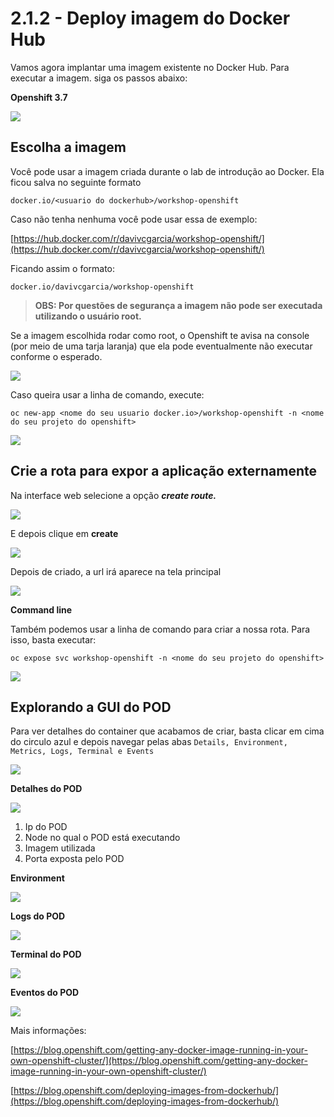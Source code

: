 # 2.1.2 - Deploy imagem do Docker Hub

Vamos agora implantar uma imagem existente no Docker Hub. Para executar a imagem. siga os passos abaixo:

**Openshift 3.7**

![](../../extras/deploy-image-docker-hub.gif)

## Escolha a imagem

Você pode usar a imagem criada durante o lab de introdução ao Docker. Ela ficou salva no seguinte formato

```text
docker.io/<usuario do dockerhub>/workshop-openshift
```

Caso não tenha nenhuma você pode usar essa de exemplo:

[https://hub.docker.com/r/davivcgarcia/workshop-openshift/](https://hub.docker.com/r/davivcgarcia/workshop-openshift/)

Ficando assim o formato:

```text
docker.io/davivcgarcia/workshop-openshift
```

> **OBS: Por questões de segurança a imagem não pode ser executada utilizando o usuário root.**

Se a imagem escolhida rodar como root, o Openshift te avisa na console \(por meio de uma tarja laranja\) que ela pode eventualmente não executar conforme o esperado.

![](../../extras/img-root.gif)

Caso queira usar a linha de comando, execute:

`oc new-app <nome do seu usuario docker.io>/workshop-openshift -n <nome do seu projeto do openshift>`

![](../../extras/peek-2017-12-07-09-29.gif)

## Crie a rota para expor a aplicação externamente

Na interface web selecione a opção _**create route.**_

![](../../extras/selection_227.png)

E depois clique em **create**

![](../../extras/selection_228.png)

Depois de criado, a url irá aparece na tela principal

![](../../extras/selection_229.png)

**Command line**

Também podemos usar a linha de comando para criar a nossa rota. Para isso, basta executar:

`oc expose svc workshop-openshift -n <nome do seu projeto do openshift>`

![](../../extras/svc.gif)

## Explorando a GUI do POD

Para ver detalhes do container que acabamos de criar, basta clicar em cima do circulo azul e depois navegar pelas abas `Details, Environment, Metrics, Logs, Terminal e Events`

![](../../extras/overview.gif)

**Detalhes do POD**

![](../../extras/selection_230.png)

1. Ip do POD
2. Node no qual o POD está executando
3. Imagem utilizada
4. Porta exposta pelo POD

**Environment**

![](../../extras/selection_234.png)

**Logs do POD**

![](../../extras/selection_231.png)

**Terminal do POD**

![](../../extras/selection_232.png)

**Eventos do POD**

![](../../extras/selection_233.png)

Mais informações:[ ](https://blog.openshift.com/deploying-images-from-dockerhub/)

[https://blog.openshift.com/getting-any-docker-image-running-in-your-own-openshift-cluster/](https://blog.openshift.com/getting-any-docker-image-running-in-your-own-openshift-cluster/)

[https://blog.openshift.com/deploying-images-from-dockerhub/](https://blog.openshift.com/deploying-images-from-dockerhub/)

